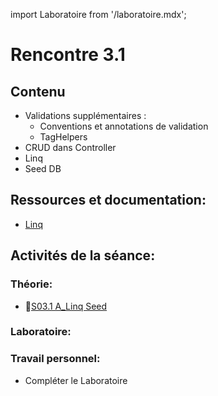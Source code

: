 import Laboratoire from '/laboratoire.mdx';

# Rencontre 3.1

## Contenu
- Validations supplémentaires :
  - Conventions et annotations de validation 
  - TagHelpers 
- CRUD dans Controller
- Linq 
- Seed DB 

## Ressources et documentation: 
- [Linq](https://docs.microsoft.com/en-us/dotnet/csharp/programming-guide/concepts/linq/)

## Activités de la séance: 
### Théorie:  
- 🔗[S03.1 A_Linq Seed](https://cegepedouardmontpetit-my.sharepoint.com/:p:/r/personal/valerie_turgeon_cegepmontpetit_ca/Documents/Site_3W6_Partage/03.1_Linq_Seed/S03.1%20A_Linq%20Seed.pptx?d=wa8a730cef0f34a23914dc2533c96c986&csf=1&web=1&e=jWeAom)

### Laboratoire: 
<Laboratoire nom="10XX-S03_1_Lab1"/>

### Travail personnel: 
- Compléter le Laboratoire
